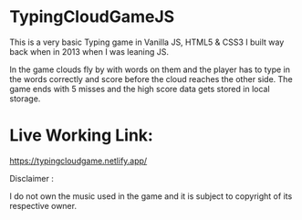 # TypingCloudGameJS


This is a very basic Typing game in Vanilla JS, HTML5 & CSS3 I built way back when in 2013 when I was leaning JS.

In the game clouds fly by with words on them and the player has to type in the words correctly and score before the cloud reaches the other side. The game ends with 5 misses and the high score data gets stored in local storage.

# Live Working Link: 

https://typingcloudgame.netlify.app/

Disclaimer :

I do not own the music used in the game and it is subject to copyright of its respective owner.
